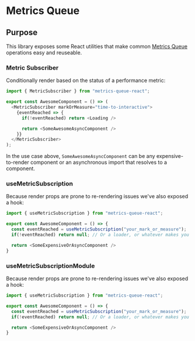# Metrics Queue

## Purpose

This library exposes some React utilities that make common [Metrics Queue](https://github.com/alexfigliolia/metrics-queue#readme) operations easy and reuseable.

### Metric Subscriber

Conditionally render based on the status of a performance metric:

```JavaScript
import { MetricSubscriber } from "metrics-queue-react";

export const AwesomeComponent = () => (
  <MetricSubscriber markOrMeasure="time-to-interactive">
    {eventReached => {
      if(!eventReached) return <Loading />

      return <SomeAwesomeAsyncComponent />
    }}
  </MetricSubscriber>
);
```

In the use case above, `SomeAwesomeAsyncComponent` can be any expensive-to-render component or an asynchronous import that resolves to a component.

### useMetricSubscription

Because render props are prone to re-rendering issues we've also exposed a hook:

```JavaScript
import { useMetricSubscription } from "metrics-queue-react";

export const AwesomeComponent = () => {
  const eventReached = useMetricSubscription("your_mark_or_measure");
  if(!eventReached) return null; // Or a loader, or whatever makes you happy today

  return <SomeExpensiveOrAsyncComponent />
}
```

### useMetricSubscriptionModule

Because render props are prone to re-rendering issues we've also exposed a hook:

```JavaScript
import { useMetricSubscription } from "metrics-queue-react";

export const AwesomeComponent = () => {
  const eventReached = useMetricSubscription("your_mark_or_measure");
  if(!eventReached) return null; // Or a loader, or whatever makes you happy today

  return <SomeExpensiveOrAsyncComponent />
}
```
